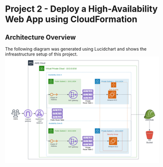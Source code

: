 # Project 2 - Deploy a High-Availability Web App using CloudFormation

## Architecture Overview

The following diagram was generated using Lucidchart and shows the infreastructure setup of this project.
![architecture overview](HA-WebApp-Architecture.png)